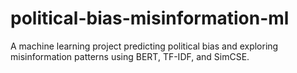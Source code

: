 # political-bias-misinformation-ml
A machine learning project predicting political bias and exploring misinformation patterns using BERT, TF-IDF, and SimCSE.
